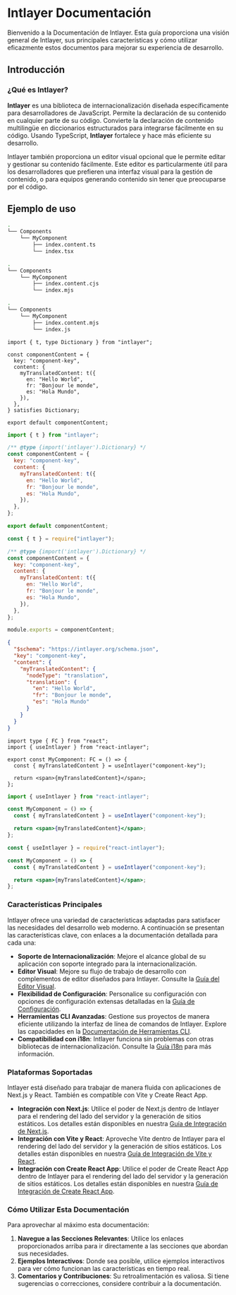 # Intlayer Documentación

Bienvenido a la Documentación de Intlayer. Esta guía proporciona una visión general de Intlayer, sus principales características y cómo utilizar eficazmente estos documentos para mejorar su experiencia de desarrollo.

## Introducción

### ¿Qué es Intlayer?

**Intlayer** es una biblioteca de internacionalización diseñada específicamente para desarrolladores de JavaScript. Permite la declaración de su contenido en cualquier parte de su código. Convierte la declaración de contenido multilingüe en diccionarios estructurados para integrarse fácilmente en su código. Usando TypeScript, **Intlayer** fortalece y hace más eficiente su desarrollo.

Intlayer también proporciona un editor visual opcional que le permite editar y gestionar su contenido fácilmente. Este editor es particularmente útil para los desarrolladores que prefieren una interfaz visual para la gestión de contenido, o para equipos generando contenido sin tener que preocuparse por el código.

## Ejemplo de uso

```bash codeFormat="typescript"
.
└── Components
    └── MyComponent
        ├── index.content.ts
        └── index.tsx
```

```bash codeFormat="commonjs"
.
└── Components
    └── MyComponent
        ├── index.content.cjs
        └── index.mjs
```

```bash codeFormat="esm"
.
└── Components
    └── MyComponent
        ├── index.content.mjs
        └── index.js
```

```tsx fileName="src/components/MyComponent/index.content.ts" contentDeclarationFormat="typescript"
import { t, type Dictionary } from "intlayer";

const componentContent = {
  key: "component-key",
  content: {
    myTranslatedContent: t({
      en: "Hello World",
      fr: "Bonjour le monde",
      es: "Hola Mundo",
    }),
  },
} satisfies Dictionary;

export default componentContent;
```

```javascript fileName="src/components/MyComponent/index.content.mjs" contentDeclarationFormat="esm"
import { t } from "intlayer";

/** @type {import('intlayer').Dictionary} */
const componentContent = {
  key: "component-key",
  content: {
    myTranslatedContent: t({
      en: "Hello World",
      fr: "Bonjour le monde",
      es: "Hola Mundo",
    }),
  },
};

export default componentContent;
```

```javascript fileName="src/components/MyComponent/index.content.cjs" contentDeclarationFormat="commonjs"
const { t } = require("intlayer");

/** @type {import('intlayer').Dictionary} */
const componentContent = {
  key: "component-key",
  content: {
    myTranslatedContent: t({
      en: "Hello World",
      fr: "Bonjour le monde",
      es: "Hola Mundo",
    }),
  },
};

module.exports = componentContent;
```

```json fileName="src/components/MyComponent/index.content.json" contentDeclarationFormat="json"
{
  "$schema": "https://intlayer.org/schema.json",
  "key": "component-key",
  "content": {
    "myTranslatedContent": {
      "nodeType": "translation",
      "translation": {
        "en": "Hello World",
        "fr": "Bonjour le monde",
        "es": "Hola Mundo"
      }
    }
  }
}
```

```tsx fileName="src/components/MyComponent/index.tsx" codeFormat="typescript"
import type { FC } from "react";
import { useIntlayer } from "react-intlayer";

export const MyComponent: FC = () => {
  const { myTranslatedContent } = useIntlayer("component-key");

  return <span>{myTranslatedContent}</span>;
};
```

```jsx fileName="src/components/MyComponent/index.mjx" codeFormat="esm"
import { useIntlayer } from "react-intlayer";

const MyComponent = () => {
  const { myTranslatedContent } = useIntlayer("component-key");

  return <span>{myTranslatedContent}</span>;
};
```

```jsx fileName="src/components/MyComponent/index.csx" codeFormat="commonjs"
const { useIntlayer } = require("react-intlayer");

const MyComponent = () => {
  const { myTranslatedContent } = useIntlayer("component-key");

  return <span>{myTranslatedContent}</span>;
};
```

### Características Principales

Intlayer ofrece una variedad de características adaptadas para satisfacer las necesidades del desarrollo web moderno. A continuación se presentan las características clave, con enlaces a la documentación detallada para cada una:

- **Soporte de Internacionalización**: Mejore el alcance global de su aplicación con soporte integrado para la internacionalización.
- **Editor Visual**: Mejore su flujo de trabajo de desarrollo con complementos de editor diseñados para Intlayer. Consulte la [Guía del Editor Visual](https://github.com/aymericzip/intlayer/blob/main/docs/es/intlayer_editor.md).
- **Flexibilidad de Configuración**: Personalice su configuración con opciones de configuración extensas detalladas en la [Guía de Configuración](https://github.com/aymericzip/intlayer/blob/main/docs/es/configuration.md).
- **Herramientas CLI Avanzadas**: Gestione sus proyectos de manera eficiente utilizando la interfaz de línea de comandos de Intlayer. Explore las capacidades en la [Documentación de Herramientas CLI](https://github.com/aymericzip/intlayer/blob/main/docs/es/intlayer_cli.md).
- **Compatibilidad con i18n**: Intlayer funciona sin problemas con otras bibliotecas de internacionalización. Consulte la [Guía i18n](https://github.com/aymericzip/intlayer/blob/main/docs/es/intlayer_with_i18next.md) para más información.

### Plataformas Soportadas

Intlayer está diseñado para trabajar de manera fluida con aplicaciones de Next.js y React. También es compatible con Vite y Create React App.

- **Integración con Next.js**: Utilice el poder de Next.js dentro de Intlayer para el rendering del lado del servidor y la generación de sitios estáticos. Los detalles están disponibles en nuestra [Guía de Integración de Next.js](https://github.com/aymericzip/intlayer/blob/main/docs/es/intlayer_with_nextjs_15.md).
- **Integración con Vite y React**: Aproveche Vite dentro de Intlayer para el rendering del lado del servidor y la generación de sitios estáticos. Los detalles están disponibles en nuestra [Guía de Integración de Vite y React](https://github.com/aymericzip/intlayer/blob/main/docs/es/intlayer_with_vite+react.md).
- **Integración con Create React App**: Utilice el poder de Create React App dentro de Intlayer para el rendering del lado del servidor y la generación de sitios estáticos. Los detalles están disponibles en nuestra [Guía de Integración de Create React App](https://github.com/aymericzip/intlayer/blob/main/docs/es/intlayer_with_create_react_app.md).

### Cómo Utilizar Esta Documentación

Para aprovechar al máximo esta documentación:

1. **Navegue a las Secciones Relevantes**: Utilice los enlaces proporcionados arriba para ir directamente a las secciones que abordan sus necesidades.
2. **Ejemplos Interactivos**: Donde sea posible, utilice ejemplos interactivos para ver cómo funcionan las características en tiempo real.
3. **Comentarios y Contribuciones**: Su retroalimentación es valiosa. Si tiene sugerencias o correcciones, considere contribuir a la documentación.

